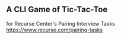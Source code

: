 ## A CLI Game of Tic-Tac-Toe 
for Recurse Center's Pairing Interview Tasks
https://www.recurse.com/pairing-tasks
